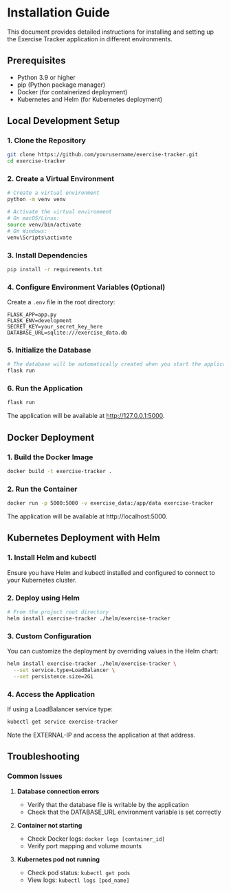 # Installation Guide

This document provides detailed instructions for installing and setting up the Exercise Tracker application in different environments.

## Prerequisites

- Python 3.9 or higher
- pip (Python package manager)
- Docker (for containerized deployment)
- Kubernetes and Helm (for Kubernetes deployment)

## Local Development Setup

### 1. Clone the Repository

```bash
git clone https://github.com/yourusername/exercise-tracker.git
cd exercise-tracker
```

### 2. Create a Virtual Environment

```bash
# Create a virtual environment
python -m venv venv

# Activate the virtual environment
# On macOS/Linux:
source venv/bin/activate
# On Windows:
venv\Scripts\activate
```

### 3. Install Dependencies

```bash
pip install -r requirements.txt
```

### 4. Configure Environment Variables (Optional)

Create a `.env` file in the root directory:

```
FLASK_APP=app.py
FLASK_ENV=development
SECRET_KEY=your_secret_key_here
DATABASE_URL=sqlite:///exercise_data.db
```

### 5. Initialize the Database

```bash
# The database will be automatically created when you start the application
flask run
```

### 6. Run the Application

```bash
flask run
```

The application will be available at http://127.0.0.1:5000.

## Docker Deployment

### 1. Build the Docker Image

```bash
docker build -t exercise-tracker .
```

### 2. Run the Container

```bash
docker run -p 5000:5000 -v exercise_data:/app/data exercise-tracker
```

The application will be available at http://localhost:5000.

## Kubernetes Deployment with Helm

### 1. Install Helm and kubectl

Ensure you have Helm and kubectl installed and configured to connect to your Kubernetes cluster.

### 2. Deploy using Helm

```bash
# From the project root directory
helm install exercise-tracker ./helm/exercise-tracker
```

### 3. Custom Configuration

You can customize the deployment by overriding values in the Helm chart:

```bash
helm install exercise-tracker ./helm/exercise-tracker \
  --set service.type=LoadBalancer \
  --set persistence.size=2Gi
```

### 4. Access the Application

If using a LoadBalancer service type:
```bash
kubectl get service exercise-tracker
```

Note the EXTERNAL-IP and access the application at that address.

## Troubleshooting

### Common Issues

1. **Database connection errors**
   - Verify that the database file is writable by the application
   - Check that the DATABASE_URL environment variable is set correctly

2. **Container not starting**
   - Check Docker logs: `docker logs [container_id]`
   - Verify port mapping and volume mounts

3. **Kubernetes pod not running**
   - Check pod status: `kubectl get pods`
   - View logs: `kubectl logs [pod_name]`